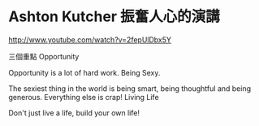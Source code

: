 # Ashton Kutcher 振奮人心的演講

http://www.youtube.com/watch?v=2fepUlDbx5Y

三個重點
Opportunity

Opportunity is a lot of hard work.
Being Sexy.

The sexiest thing in the world is being smart, being thoughtful and being generous. Everything else is crap!
Living Life

Don't just live a life, build your own life!
